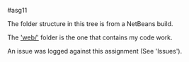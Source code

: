 #asg11

The folder structure in this tree is from a NetBeans build. 

The ['web/'](web/) folder is the one that contains my code work. 

An issue was logged against this assignment (See 'Issues').
